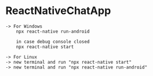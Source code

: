 # ReactNativeChatApp
    -> For Windows
        npx react-native run-android
    
        in case debug console closed
        npx react-native start

    -> For Linux
    -> new terminal and run "npx react-native start"
    -> new terminal and run "npx react-native run-android"


